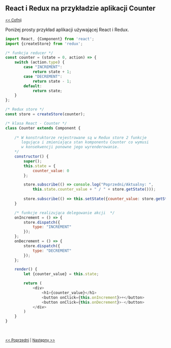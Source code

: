 ## React i Redux na przykładzie aplikacji Counter 
<sub>[<< Cofnij](https://github.com/donatuss/Redux-Start-Egghead/blob/master/README.md)</sub><br/>

Poniżej prosty przykład aplikacji używającej React i Redux.

```javascript
import React, {Component} from 'react';
import {createStore} from 'redux';

/* funkcja reducer */ 
const counter = (state = 0, action) => {
    switch (action.type) {
        case "INCREMENT":
            return state + 1;
        case "DECREMENT":
            return state - 1;
        default:
            return state;
    }
};

/* Redux store */
const store = createStore(counter);

/* klasa React - Counter */
class Counter extends Component {
    
    /* W konstruktorze rejestrowane są w Redux store 2 funkcje  
       logująca i zmieniająca stan komponentu Counter co wymusi
       w konsekwencji ponowne jego wyrenderowanie. 
    */
    constructor() {
        super();
        this.state = {
            counter_value: 0
        };

        store.subscribe(() => console.log("Poprzedni/Aktualny: ", 
            this.state.counter_value + " / " + store.getState()));
        
        store.subscribe(() => this.setState({counter_value: store.getState()}));
    }

    /* funkcje realizująca delegowanie akcji  */
    onIncrement = () => {
        store.dispatch({
            type: "INCREMENT"
        });
    };
    onDecrement = () => {
        store.dispatch({
            type: "DECREMENT"
        });
    };

    render() {
        let {counter_value} = this.state;

        return (
            <div>
                <h1>{counter_value}</h1>
                <button onClick={this.onIncrement}>+</button>
                <button onClick={this.onDecrement}>-</button>
            </div>
        )
    }
}
 ```
 <br/>
 
 <sub>[<< Poprzedni](https://github.com/donatuss/Redux-Start-Egghead/blob/master/02-store-basics/README.md)
  | [Następny >>](https://github.com/donatuss/Redux-Start-Egghead/blob/master/04-immutable/README.md)
 </sub>